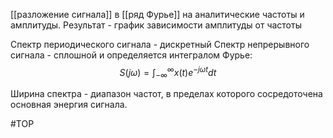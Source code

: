 [[разложение сигнала]] в [[ряд Фурье]] на аналитические частоты и амплитуды. Результат - график зависимости амплитуды от частоты

Спектр периодического сигнала - дискретный
Спектр непрерывного сигнала - сплошной и определяется интегралом Фурье:
$$S(j \omega) = \int_{-\infty}^\infty x(t)e^{-j\omega t} dt$$

Ширина спектра - диапазон частот, в пределах которого сосредоточена основная энергия сигнала.

#ТОР